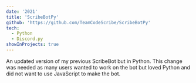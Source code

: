 ```yaml
---
date: '2021'
title: 'ScribeBotPy'
github: 'https://github.com/TeamCodeScribe/ScribeBotPy'
tech:
  - Python
  - Discord.py
showInProjects: true
---
```


An updated version of my previous ScribeBot but in Python. This change was needed as many users wanted to work on the bot but loved Python and did not want to use JavaScript to make the bot.
